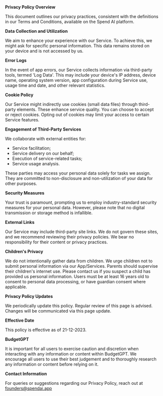 **Privacy Policy Overview**

This document outlines our privacy practices, consistent with the definitions in our Terms and Conditions, available on the Spend AI platform.

**Data Collection and Utilization**

We aim to enhance your experience with our Service. To achieve this, we might ask for specific personal information. This data remains stored on your device and is not accessed by us.

**Error Logs**

In the event of app errors, our Service collects information via third-party tools, termed 'Log Data'. This may include your device's IP address, device name, operating system version, app configuration during Service use, usage time and date, and other relevant statistics.

**Cookie Policy**

Our Service might indirectly use cookies (small data files) through third-party elements. These enhance service quality. You can choose to accept or reject cookies. Opting out of cookies may limit your access to certain Service features.

**Engagement of Third-Party Services**

We collaborate with external entities for:

-   Service facilitation;
-   Service delivery on our behalf;
-   Execution of service-related tasks;
-   Service usage analysis.

These parties may access your personal data solely for tasks we assign. They are committed to non-disclosure and non-utilization of your data for other purposes.

**Security Measures**

Your trust is paramount, prompting us to employ industry-standard security measures for your personal data. However, please note that no digital transmission or storage method is infallible.

**External Links**

Our Service may include third-party site links. We do not govern these sites, and we recommend reviewing their privacy policies. We bear no responsibility for their content or privacy practices.

**Children's Privacy**

We do not intentionally gather data from children. We urge children not to submit personal information via our App/Services. Parents should supervise their children's internet use. Please contact us if you suspect a child has provided us personal information. Users must be at least 16 years old to consent to personal data processing, or have guardian consent where applicable.

**Privacy Policy Updates**

We periodically update this policy. Regular review of this page is advised. Changes will be communicated via this page update.

**Effective Date**

This policy is effective as of 21-12-2023.

**BudgetGPT**

It is important for all users to exercise caution and discretion when interacting with any information or content within BudgetGPT. We encourage all users to use their best judgement and to thoroughly research any information or content before relying on it. 


**Contact Information**

For queries or suggestions regarding our Privacy Policy, reach out at founders@spendai.app
